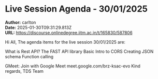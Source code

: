 # Live Session Agenda - 30/01/2025

**Author:** carlton  
**Date:** 2025-01-30T09:31:29.813Z  
**URL:** https://discourse.onlinedegree.iitm.ac.in/t/165830/587806

Hi All,
The agenda items for the live session 30/01/2025 are:

What is Rest API?
The FAST API library
Basic Intro to CORS
Creating JSON schema
Function calling

GMeet: 
Join with Google Meet
meet.google.com/brz-ksac-evo
Kind regards,
TDS Team
